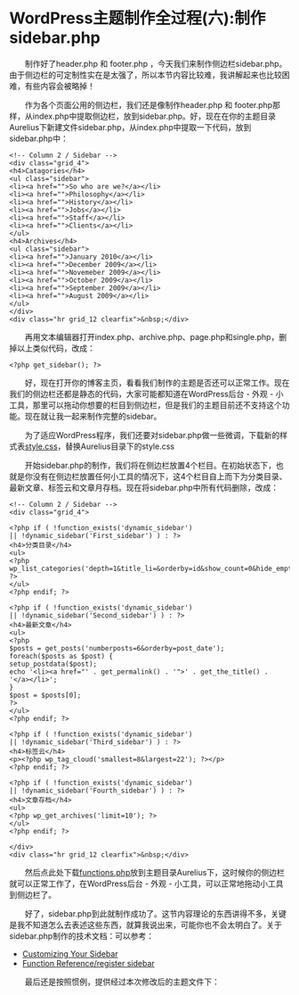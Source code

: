 # WordPress主题制作全过程(六):制作sidebar.php #


&emsp;&emsp;制作好了header.php 和 footer.php ，今天我们来制作侧边栏sidebar.php。由于侧边栏的可定制性实在是太强了，所以本节内容比较难，我讲解起来也比较困难，有些内容会被略掉！

&emsp;&emsp;作为各个页面公用的侧边栏，我们还是像制作header.php 和 footer.php那样，从index.php中提取侧边栏，放到sidebar.php。好，现在在你的主题目录Aurelius下新建文件sidebar.php，从index.php中提取一下代码，放到sidebar.php中：


    <!-- Column 2 / Sidebar -->
    <div class="grid_4">
    <h4>Catagories</h4>
    <ul class="sidebar">
    <li><a href="">So who are we?</a></li>
    <li><a href="">Philosophy</a></li>
    <li><a href="">History</a></li>
    <li><a href="">Jobs</a></li>
    <li><a href="">Staff</a></li>
    <li><a href="">Clients</a></li>
    </ul>
    <h4>Archives</h4>
    <ul class="sidebar">
    <li><a href="">January 2010</a></li>
    <li><a href="">December 2009</a></li>
    <li><a href="">Novemeber 2009</a></li>
    <li><a href="">October 2009</a></li>
    <li><a href="">September 2009</a></li>
    <li><a href="">August 2009</a></li>
    </ul>
    </div>
    <div class="hr grid_12 clearfix">&nbsp;</div>


&emsp;&emsp;再用文本编辑器打开index.php、archive.php、page.php和single.php，删掉以上类似代码，改成：


    <?php get_sidebar(); ?>



&emsp;&emsp;好，现在打开你的博客主页，看看我们制作的主题是否还可以正常工作。现在我们的侧边栏还都是静态的代码，大家可能都知道在WordPress后台 - 外观 - 小工具，那里可以拖动你想要的栏目到侧边栏，但是我们的主题目前还不支持这个功能。现在就让我一起来制作完整的sidebar。

&emsp;&emsp;为了适应WordPress程序，我们还要对sidebar.php做一些微调，下载新的样式表[style.css](/style.zip "style.css")，替换Aurelius目录下的style.css

&emsp;&emsp;开始sidebar.php的制作，我们将在侧边栏放置4个栏目。在初始状态下，也就是你没有在侧边栏放置任何小工具的情况下，这4个栏目自上而下为分类目录、最新文章、标签云和文章月存档。现在将sidebar.php中所有代码删除，改成：





    <!-- Column 2 / Sidebar -->
    <div class="grid_4">
    
    <?php if ( !function_exists('dynamic_sidebar') 
    || !dynamic_sidebar('First_sidebar') ) : ?>
    <h4>分类目录</h4>
    <ul>
    <?php wp_list_categories('depth=1&title_li=&orderby=id&show_count=0&hide_empty=1&child_of=0'); ?>
    </ul>
    <?php endif; ?>
    
    <?php if ( !function_exists('dynamic_sidebar') 
    || !dynamic_sidebar('Second_sidebar') ) : ?>
    <h4>最新文章</h4>
    <ul>
    <?php
    $posts = get_posts('numberposts=6&orderby=post_date');
    foreach($posts as $post) {
    setup_postdata($post);
    echo '<li><a href="' . get_permalink() . '">' . get_the_title() . '</a></li>';
    }
    $post = $posts[0];
    ?>
    </ul>
    <?php endif; ?>
    
    <?php if ( !function_exists('dynamic_sidebar') 
    || !dynamic_sidebar('Third_sidebar') ) : ?> 
    <h4>标签云</h4>
    <p><?php wp_tag_cloud('smallest=8&largest=22'); ?></p>
    <?php endif; ?>
    
    <?php if ( !function_exists('dynamic_sidebar') 
    || !dynamic_sidebar('Fourth_sidebar') ) : ?>
    <h4>文章存档</h4>
    <ul>
    <?php wp_get_archives('limit=10'); ?>
    </ul>
    <?php endif; ?>
    
    </div>
    <div class="hr grid_12 clearfix">&nbsp;</div>


&emsp;&emsp;然后点此处下载[functions.php](/functions.zip "functions.php")放到主题目录Aurelius下，这时候你的侧边栏就可以正常工作了，在WordPress后台 - 外观 - 小工具，可以正常地拖动小工具到侧边栏了。

&emsp;&emsp;好了，sidebar.php到此就制作成功了。这节内容理论的东西讲得不多，关键是我不知道怎么去表述这些东西，就算我说出来，可能你也不会太明白了。关于sidebar.php制作的技术文档：可以参考：

- [Customizing Your Sidebar](http://codex.wordpress.org/Customizing_Your_Sidebar "Customizing Your Sidebar")
- [Function Reference/register sidebar](http://codex.wordpress.org/Function_Reference/register_sidebar "Function Reference/register sidebar")


&emsp;&emsp;最后还是按照惯例，提供经过本次修改后的主题文件下：

























































